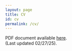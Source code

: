 ```yaml
---
layout: page
title: CV
id: cv
permalink: /cv/
---
```


PDF document available <a href="pdfs/ProjMarr_slides.pdf" target="_blank">here</a>. <br>
(Last updated 02/27/25). 
